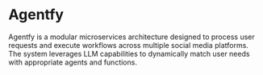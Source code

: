 # Agentfy
 Agentfy is a modular microservices architecture designed to process user requests and execute workflows across multiple social media platforms. The system leverages LLM capabilities to dynamically match user needs with appropriate agents and functions.
